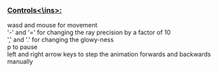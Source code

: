 ### <ins>Controls<\ins>:
wasd and mouse for movement\
'-' and '=' for changing the ray precision by a factor of 10\
',' and '.' for changing the glowy-ness\
p to pause\
left and right arrow keys to step the animation forwards and backwards manually
